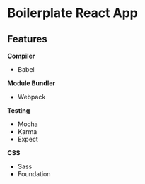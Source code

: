 # Boilerplate React App

## Features

**Compiler**
* Babel

**Module Bundler**
* Webpack

**Testing**
* Mocha
* Karma
* Expect

**CSS**
* Sass 
* Foundation

